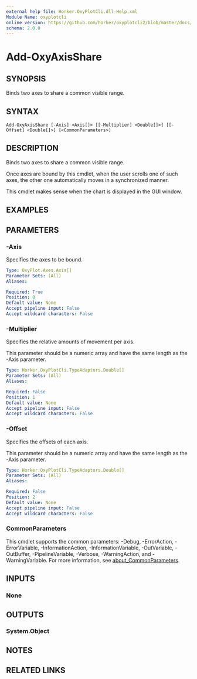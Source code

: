 ```yaml
---
external help file: Horker.OxyPlotCli.dll-Help.xml
Module Name: oxyplotcli
online version: https://github.com/horker/oxyplotcli2/blob/master/docs/cmdlets/Add-OxyAxisShare.md https://github.com/horker/oxyplotcli2/blob/master/docs/cmdlets/Add-OxyAxisShare.md https://github.com/horker/oxyplotcli2/blob/master/docs/cmdlets/Add-OxyAxisShare.md
schema: 2.0.0
---
```


# Add-OxyAxisShare

## SYNOPSIS

Binds two axes to share a common visible range.

## SYNTAX

```
Add-OxyAxisShare [-Axis] <Axis[]> [[-Multiplier] <Double[]>] [[-Offset] <Double[]>] [<CommonParameters>]
```

## DESCRIPTION

Binds two axes to share a common visible range.

Once axes are bound by this cmdlet, when the user scrolls one of such axes, the other one automatically moves in a synchronized manner.

This cmdlet makes sense when the chart is displayed in the GUI window.

## EXAMPLES

## PARAMETERS

### -Axis
Specifies the axes to be bound.

```yaml
Type: OxyPlot.Axes.Axis[]
Parameter Sets: (All)
Aliases:

Required: True
Position: 0
Default value: None
Accept pipeline input: False
Accept wildcard characters: False
```

### -Multiplier
Specifies the relative amounts of movement per axis.

This parameter should be a numeric array and have the same length as the -Axis parameter.

```yaml
Type: Horker.OxyPlotCli.TypeAdaptors.Double[]
Parameter Sets: (All)
Aliases:

Required: False
Position: 1
Default value: None
Accept pipeline input: False
Accept wildcard characters: False
```

### -Offset
Specifies the offsets of each axis.

This parameter should be a numeric array and have the same length as the -Axis parameter.

```yaml
Type: Horker.OxyPlotCli.TypeAdaptors.Double[]
Parameter Sets: (All)
Aliases:

Required: False
Position: 2
Default value: None
Accept pipeline input: False
Accept wildcard characters: False
```

### CommonParameters
This cmdlet supports the common parameters: -Debug, -ErrorAction, -ErrorVariable, -InformationAction, -InformationVariable, -OutVariable, -OutBuffer, -PipelineVariable, -Verbose, -WarningAction, and -WarningVariable. For more information, see [about_CommonParameters](http://go.microsoft.com/fwlink/?LinkID=113216).

## INPUTS

### None
## OUTPUTS

### System.Object
## NOTES

## RELATED LINKS
